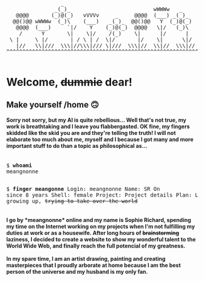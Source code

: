 <pre> 
                 _
               _(_)_                          wWWWw   _
   @@@@       (_)@(_)   vVVVv     _     @@@@  (___) _(_)_
  @@()@@ wWWWw  (_)\    (___)   _(_)_  @@()@@   Y  (_)@(_)
   @@@@  (___)     `|/    Y    (_)@(_)  @@@@   \|/   (_)\
    /      Y       \|    \|/    /(_)    \|      |/      |
 \ |     \ |/       | / \ | /  \|/       |/    \|      \|/
   |//   \\|///  \\\|//\\\|/// \|///  \\\|//  \\|//  \\\|//
^^^^^^^^^^^^^^^^^^^^^^^^^^^^^^^^^^^^^^^^^^^^^^^^^^^^^^^^^^^^^
  
</pre>
  <h1>
Welcome, <strike>dummie</strike> dear! </p>
  </h1>
  <h2>
Make yourself /home 🙃
  </h2>
  <h4>
Sorry not sorry, but my AI is quite rebellious… Well that's not true, my work is breathtaking and I leave you flabbergasted. OK fine, my fingers skidded like the skid you are and they're telling the truth! I will not elaborate too much about me, myself and I because I got many and more important stuff to do than a topic as philosophical as…
  </h4>
<pre> 
$ <strong>whoami</strong>
meangnonne
  
$ <strong>finger meangonne</strong>
Login: meangnonne			Name: SR
On since 8 years			Shell: female
Project:
Project details
Plan:
Learning and growing up, <strike>trying to take over the world</strike>
</pre>
<h4>
I go by *meangnonne* online and my name is Sophie Richard, spending my time on the Internet working on my projects when I'm not fulfilling my duties at work or as a housewife. After long hours of <strike>brainstorming</strike> laziness, I decided to create a website to show my wonderful talent to the World Wide Web, and finally reach the full potencial of my greatness.<br>
<br />
In my spare time, I am an artist drawing, painting and creating masterpieces that I proudly arborate at home because I am the best person of the universe and my husband is my only fan.
</h4>
